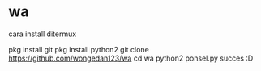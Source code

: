 # wa
cara install ditermux

pkg install git
pkg install python2
git clone https://github.com/wongedan123/wa
cd wa
python2 ponsel.py
succes :D
